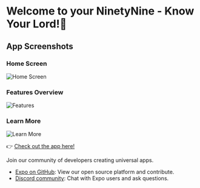 # Welcome to your NinetyNine - Know Your Lord!👋

## App Screenshots

### Home Screen
![Home Screen](https://via.placeholder.com/300x600.png?text=Home+Screen)

### Features Overview
![Features](https://via.placeholder.com/300x600.png?text=Features+Screen)

### Learn More
![Learn More](https://via.placeholder.com/300x600.png?text=Learn+More+Screen)

👉 [Check out the app here!](https://expo.dev/accounts/username/projects/ninety-nine-app)

Join our community of developers creating universal apps.

- [Expo on GitHub](https://github.com/expo/expo): View our open source platform and contribute.
- [Discord community](https://chat.expo.dev): Chat with Expo users and ask questions.
